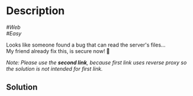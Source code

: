 # Description

_#Web_<br>
_#Easy_<br>

Looks like someone found a bug that can read the server's files...<br>
My friend already fix this, is secure now! 🙂<br>

*Note: Please use the ***second link***, because first link uses reverse proxy so the solution is not intended for first link.*

## Solution

